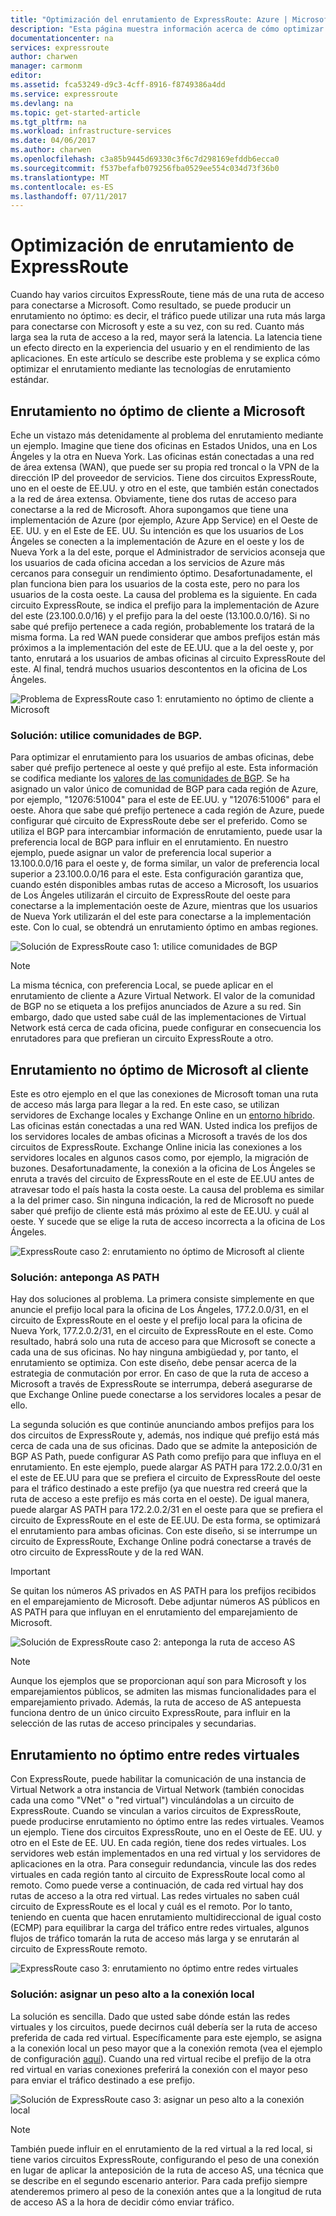 ```yaml
---
title: "Optimización del enrutamiento de ExpressRoute: Azure | Microsoft Docs"
description: "Esta página muestra información acerca de cómo optimizar el enrutamiento cuando tenga más de un circuito de ExpressRoute que se conecte entre Microsoft y la red corporativa."
documentationcenter: na
services: expressroute
author: charwen
manager: carmonm
editor: 
ms.assetid: fca53249-d9c3-4cff-8916-f8749386a4dd
ms.service: expressroute
ms.devlang: na
ms.topic: get-started-article
ms.tgt_pltfrm: na
ms.workload: infrastructure-services
ms.date: 04/06/2017
ms.author: charwen
ms.openlocfilehash: c3a85b9445d69330c3f6c7d298169efddb6ecca0
ms.sourcegitcommit: f537befafb079256fba0529ee554c034d73f36b0
ms.translationtype: MT
ms.contentlocale: es-ES
ms.lasthandoff: 07/11/2017
---
```

# <a name="optimize-expressroute-routing"></a>Optimización de enrutamiento de ExpressRoute
Cuando hay varios circuitos ExpressRoute, tiene más de una ruta de acceso para conectarse a Microsoft. Como resultado, se puede producir un enrutamiento no óptimo: es decir, el tráfico puede utilizar una ruta más larga para conectarse con Microsoft y este a su vez, con su red. Cuanto más larga sea la ruta de acceso a la red, mayor será la latencia. La latencia tiene un efecto directo en la experiencia del usuario y en el rendimiento de las aplicaciones. En este artículo se describe este problema y se explica cómo optimizar el enrutamiento mediante las tecnologías de enrutamiento estándar.

## <a name="suboptimal-routing-from-customer-to-microsoft"></a>Enrutamiento no óptimo de cliente a Microsoft
Eche un vistazo más detenidamente al problema del enrutamiento mediante un ejemplo. Imagine que tiene dos oficinas en Estados Unidos, una en Los Ángeles y la otra en Nueva York. Las oficinas están conectadas a una red de área extensa (WAN), que puede ser su propia red troncal o la VPN de la dirección IP del proveedor de servicios. Tiene dos circuitos ExpressRoute, uno en el oeste de EE.UU. y otro en el este, que también están conectados a la red de área extensa. Obviamente, tiene dos rutas de acceso para conectarse a la red de Microsoft. Ahora supongamos que tiene una implementación de Azure (por ejemplo, Azure App Service) en el Oeste de EE. UU. y en el Este de EE. UU. Su intención es que los usuarios de Los Ángeles se conecten a la implementación de Azure en el oeste y los de Nueva York a la del este, porque el Administrador de servicios aconseja que los usuarios de cada oficina accedan a los servicios de Azure más cercanos para conseguir un rendimiento óptimo. Desafortunadamente, el plan funciona bien para los usuarios de la costa este, pero no para los usuarios de la costa oeste. La causa del problema es la siguiente. En cada circuito ExpressRoute, se indica el prefijo para la implementación de Azure del este (23.100.0.0/16) y el prefijo para la del oeste (13.100.0.0/16). Si no sabe qué prefijo pertenece a cada región, probablemente los tratará de la misma forma. La red WAN puede considerar que ambos prefijos están más próximos a la implementación del este de EE.UU. que a la del oeste y, por tanto, enrutará a los usuarios de ambas oficinas al circuito ExpressRoute del este. Al final, tendrá muchos usuarios descontentos en la oficina de Los Ángeles.

![Problema de ExpressRoute caso 1: enrutamiento no óptimo de cliente a Microsoft](./media/expressroute-optimize-routing/expressroute-case1-problem.png)

### <a name="solution-use-bgp-communities"></a>Solución: utilice comunidades de BGP.
Para optimizar el enrutamiento para los usuarios de ambas oficinas, debe saber qué prefijo pertenece al oeste y qué prefijo al este. Esta información se codifica mediante los [valores de las comunidades de BGP](expressroute-routing.md). Se ha asignado un valor único de comunidad de BGP para cada región de Azure, por ejemplo, "12076:51004" para el este de EE.UU. y "12076:51006" para el oeste. Ahora que sabe qué prefijo pertenece a cada región de Azure, puede configurar qué circuito de ExpressRoute debe ser el preferido. Como se utiliza el BGP para intercambiar información de enrutamiento, puede usar la preferencia local de BGP para influir en el enrutamiento. En nuestro ejemplo, puede asignar un valor de preferencia local superior a 13.100.0.0/16 para el oeste y, de forma similar, un valor de preferencia local superior a 23.100.0.0/16 para el este. Esta configuración garantiza que, cuando estén disponibles ambas rutas de acceso a Microsoft, los usuarios de Los Ángeles utilizarán el circuito de ExpressRoute del oeste para conectarse a la implementación oeste de Azure, mientras que los usuarios de Nueva York utilizarán el del este para conectarse a la implementación este. Con lo cual, se obtendrá un enrutamiento óptimo en ambas regiones. 

![Solución de ExpressRoute caso 1: utilice comunidades de BGP](./media/expressroute-optimize-routing/expressroute-case1-solution.png)

> [!NOTE]
> La misma técnica, con preferencia Local, se puede aplicar en el enrutamiento de cliente a Azure Virtual Network. El valor de la comunidad de BGP no se etiqueta a los prefijos anunciados de Azure a su red. Sin embargo, dado que usted sabe cuál de las implementaciones de Virtual Network está cerca de cada oficina, puede configurar en consecuencia los enrutadores para que prefieran un circuito ExpressRoute a otro.
>
>

## <a name="suboptimal-routing-from-microsoft-to-customer"></a>Enrutamiento no óptimo de Microsoft al cliente
Este es otro ejemplo en el que las conexiones de Microsoft toman una ruta de acceso más larga para llegar a la red. En este caso, se utilizan servidores de Exchange locales y Exchange Online en un [entorno híbrido](https://technet.microsoft.com/library/jj200581%28v=exchg.150%29.aspx). Las oficinas están conectadas a una red WAN. Usted indica los prefijos de los servidores locales de ambas oficinas a Microsoft a través de los dos circuitos de ExpressRoute. Exchange Online inicia las conexiones a los servidores locales en algunos casos como, por ejemplo, la migración de buzones. Desafortunadamente, la conexión a la oficina de Los Ángeles se enruta a través del circuito de ExpressRoute en el este de EE.UU antes de atravesar todo el país hasta la costa oeste. La causa del problema es similar a la del primer caso. Sin ninguna indicación, la red de Microsoft no puede saber qué prefijo de cliente está más próximo al este de EE.UU. y cuál al oeste. Y sucede que se elige la ruta de acceso incorrecta a la oficina de Los Ángeles.

![ExpressRoute caso 2: enrutamiento no óptimo de Microsoft al cliente](./media/expressroute-optimize-routing/expressroute-case2-problem.png)

### <a name="solution-use-as-path-prepending"></a>Solución: anteponga AS PATH
Hay dos soluciones al problema. La primera consiste simplemente en que anuncie el prefijo local para la oficina de Los Ángeles, 177.2.0.0/31, en el circuito de ExpressRoute en el oeste y el prefijo local para la oficina de Nueva York, 177.2.0.2/31, en el circuito de ExpressRoute en el este. Como resultado, habrá solo una ruta de acceso para que Microsoft se conecte a cada una de sus oficinas. No hay ninguna ambigüedad y, por tanto, el enrutamiento se optimiza. Con este diseño, debe pensar acerca de la estrategia de conmutación por error. En caso de que la ruta de acceso a Microsoft a través de ExpressRoute se interrumpa, deberá asegurarse de que Exchange Online puede conectarse a los servidores locales a pesar de ello. 

La segunda solución es que continúe anunciando ambos prefijos para los dos circuitos de ExpressRoute y, además, nos indique qué prefijo está más cerca de cada una de sus oficinas. Dado que se admite la anteposición de BGP AS Path, puede configurar AS Path como prefijo para que influya en el enrutamiento. En este ejemplo, puede alargar AS PATH para 172.2.0.0/31 en el este de EE.UU para que se prefiera el circuito de ExpressRoute del oeste para el tráfico destinado a este prefijo (ya que nuestra red creerá que la ruta de acceso a este prefijo es más corta en el oeste). De igual manera, puede alargar AS PATH para 172.2.0.2/31 en el oeste para que se prefiera el circuito de ExpressRoute en el este de EE.UU. De esta forma, se optimizará el enrutamiento para ambas oficinas. Con este diseño, si se interrumpe un circuito de ExpressRoute, Exchange Online podrá conectarse a través de otro circuito de ExpressRoute y de la red WAN. 

> [!IMPORTANT]
> Se quitan los números AS privados en AS PATH para los prefijos recibidos en el emparejamiento de Microsoft. Debe adjuntar números AS públicos en AS PATH para que influyan en el enrutamiento del emparejamiento de Microsoft.
> 
> 

![Solución de ExpressRoute caso 2: anteponga la ruta de acceso AS](./media/expressroute-optimize-routing/expressroute-case2-solution.png)

> [!NOTE]
> Aunque los ejemplos que se proporcionan aquí son para Microsoft y los emparejamientos públicos, se admiten las mismas funcionalidades para el emparejamiento privado. Además, la ruta de acceso de AS antepuesta funciona dentro de un único circuito ExpressRoute, para influir en la selección de las rutas de acceso principales y secundarias.
> 
> 

## <a name="suboptimal-routing-between-virtual-networks"></a>Enrutamiento no óptimo entre redes virtuales
Con ExpressRoute, puede habilitar la comunicación de una instancia de Virtual Network a otra instancia de Virtual Network (también conocidas cada una como "VNet" o "red virtual") vinculándolas a un circuito de ExpressRoute. Cuando se vinculan a varios circuitos de ExpressRoute, puede producirse enrutamiento no óptimo entre las redes virtuales. Veamos un ejemplo. Tiene dos circuitos ExpressRoute, uno en el Oeste de EE. UU. y otro en el Este de EE. UU. En cada región, tiene dos redes virtuales. Los servidores web están implementados en una red virtual y los servidores de aplicaciones en la otra. Para conseguir redundancia, vincule las dos redes virtuales en cada región tanto al circuito de ExpressRoute local como al remoto. Como puede verse a continuación, de cada red virtual hay dos rutas de acceso a la otra red virtual. Las redes virtuales no saben cuál circuito de ExpressRoute es el local y cuál es el remoto. Por lo tanto, teniendo en cuenta que hacen enrutamiento multidireccional de igual costo (ECMP) para equilibrar la carga del tráfico entre redes virtuales, algunos flujos de tráfico tomarán la ruta de acceso más larga y se enrutarán al circuito de ExpressRoute remoto.

![ExpressRoute caso 3: enrutamiento no óptimo entre redes virtuales](./media/expressroute-optimize-routing/expressroute-case3-problem.png)

### <a name="solution-assign-a-high-weight-to-local-connection"></a>Solución: asignar un peso alto a la conexión local
La solución es sencilla. Dado que usted sabe dónde están las redes virtuales y los circuitos, puede decirnos cuál debería ser la ruta de acceso preferida de cada red virtual. Específicamente para este ejemplo, se asigna a la conexión local un peso mayor que a la conexión remota (vea el ejemplo de configuración [aquí](expressroute-howto-linkvnet-arm.md#modify-a-virtual-network-connection)). Cuando una red virtual recibe el prefijo de la otra red virtual en varias conexiones preferirá la conexión con el mayor peso para enviar el tráfico destinado a ese prefijo.

![Solución de ExpressRoute caso 3: asignar un peso alto a la conexión local](./media/expressroute-optimize-routing/expressroute-case3-solution.png)

> [!NOTE]
> También puede influir en el enrutamiento de la red virtual a la red local, si tiene varios circuitos ExpressRoute, configurando el peso de una conexión en lugar de aplicar la anteposición de la ruta de acceso AS, una técnica que se describe en el segundo escenario anterior. Para cada prefijo siempre atenderemos primero al peso de la conexión antes que a la longitud de ruta de acceso AS a la hora de decidir cómo enviar tráfico.
>
>
